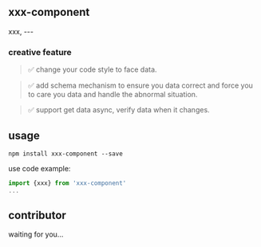 ## xxx-component
xxx, ---

### creative feature

> ✅ change your code style to face data.

> ✅ add schema mechanism to ensure you data correct and force you to care you data and handle the abnormal situation.

> ✅ support get data async, verify data when it changes.

## usage
```
npm install xxx-component --save
```

use code example:

```javascript
import {xxx} from 'xxx-component'
...

```
## contributor
waiting for you...